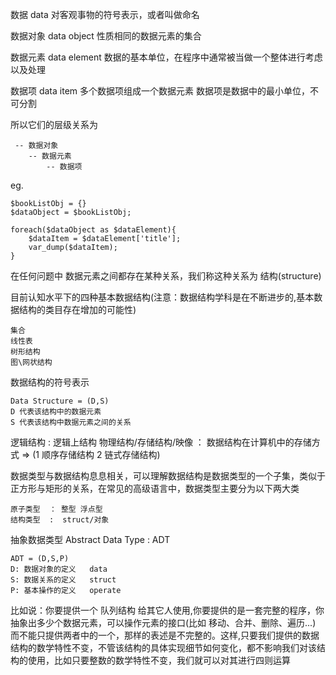 数据  data
    对客观事物的符号表示，或者叫做命名        
        
数据对象 data object
    性质相同的数据元素的集合
    
数据元素 data element
    数据的基本单位，在程序中通常被当做一个整体进行考虑以及处理
    
数据项  data item
    多个数据项组成一个数据元素 数据项是数据中的最小单位，不可分割
    
所以它们的层级关系为 

     -- 数据对象
        -- 数据元素
            -- 数据项

eg.
    
    $bookListObj = {}
    $dataObject = $bookListObj;
    
    foreach($dataObject as $dataElement){
        $dataItem = $dataElement['title'];
        var_dump($dataItem);
    }        
    
在任何问题中 数据元素之间都存在某种关系，我们称这种关系为 结构(structure)

目前认知水平下的四种基本数据结构(注意：数据结构学科是在不断进步的,基本数据结构的类目存在增加的可能性)
    
    集合
    线性表
    树形结构
    图\网状结构    
    
数据结构的符号表示  

    Data Structure = (D,S)
    D 代表该结构中的数据元素
    S 代表该结构中数据元素之间的关系
    
逻辑结构 : 逻辑上结构
物理结构/存储结构/映像 ： 数据结构在计算机中的存储方式  => (1 顺序存储结构 2 链式存储结构)

数据类型与数据结构息息相关，可以理解数据结构是数据类型的一个子集，类似于正方形与矩形的关系，在常见的高级语言中，数据类型主要分为以下两大类

    原子类型  ： 整型 浮点型
    结构类型  :  struct/对象
    


抽象数据类型 Abstract Data Type : ADT

    ADT = (D,S,P)
    D: 数据对象的定义   data 
    S: 数据关系的定义   struct
    P: 基本操作的定义   operate
         
比如说：你要提供一个 队列结构 给其它人使用,你要提供的是一套完整的程序，你抽象出多少个数据元素，可以操作元素的接口(比如 移动、合并、删除、遍历...)
而不能只提供两者中的一个，那样的表述是不完整的。这样,只要我们提供的数据结构的数学特性不变，不管该结构的具体实现细节如何变化，都不影响我们对该结构的使用，比如只要整数的数学特性不变，我们就可以对其进行四则运算

     

        

 
    